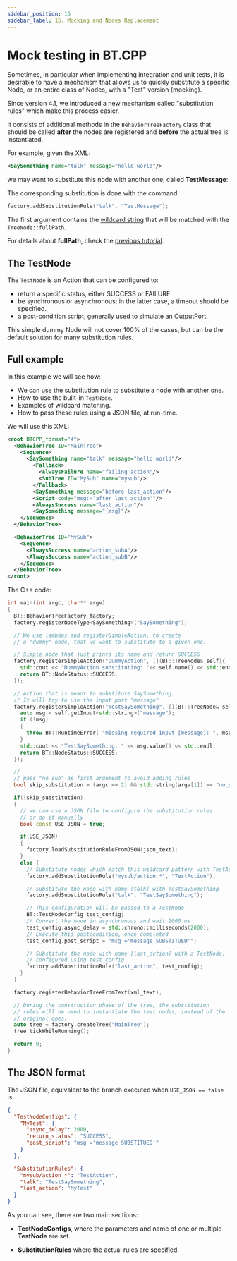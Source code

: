 ```yaml
---
sidebar_position: 15
sidebar_label: 15. Mocking and Nodes Replacement
---
```


# Mock testing in BT.CPP

Sometimes, in particular when implementing integration and unit tests,
it is desirable to have a mechanism that allows us to quickly
substitute a specific Node, or an entire class of Nodes, with 
a "Test" version (mocking).

Since version 4.1, we introduced a new mechanism called "substitution
rules" which make this process easier.

It consists of additional methods in the `BehaviorTreeFactory` class
that should be called **after** the nodes are registered and 
**before** the actual tree is instantiated.

For example, given the XML:

```xml
<SaySomething name="talk" message="hello world"/>
```
we may want to substitute this node with another one, called
**TestMessage**:

The corresponding substitution is done with the command:

```cpp
factory.addSubstitutionRule("talk", "TestMessage");
```

The first argument contains the [wildcard string](https://en.wikipedia.org/wiki/Wildcard_character) that will be matched with the `TreeNode::fullPath`.

For details about **fullPath**, check the [previous tutorial](tutorial-basics/tutorial_10_observer.md).

## The TestNode

The `TestNode` is an Action that can be configured to:

- return a specific status, either SUCCESS or FAILURE
- be synchronous or asynchronous; in the latter case, a timeout should
be specified.
- a post-condition script, generally used to simulate an OutputPort. 

This simple dummy Node will not cover 100% of the cases, but can be 
the default solution for many substitution rules.


## Full example

In this example we will see how:

- We can use the substitution rule to substitute a node with another one.
- How to use the built-in `TestNode`.
- Examples of wildcard matching.
- How to pass these rules using a JSON file, at run-time.

We will use this XML:

```xml
<root BTCPP_format="4">
  <BehaviorTree ID="MainTree">
    <Sequence>
      <SaySomething name="talk" message="hello world"/>
        <Fallback>
          <AlwaysFailure name="failing_action"/>
          <SubTree ID="MySub" name="mysub"/>
        </Fallback>
        <SaySomething message="before last_action"/>
        <Script code="msg:='after last_action'"/>
        <AlwaysSuccess name="last_action"/>
        <SaySomething message="{msg}"/>
    </Sequence>
  </BehaviorTree>

  <BehaviorTree ID="MySub">
    <Sequence>
      <AlwaysSuccess name="action_subA"/>
      <AlwaysSuccess name="action_subB"/>
    </Sequence>
  </BehaviorTree>
</root>
```

The C++ code:

```cpp
int main(int argc, char** argv)
{
  BT::BehaviorTreeFactory factory;
  factory.registerNodeType<SaySomething>("SaySomething");

  // We use lambdas and registerSimpleAction, to create
  // a "dummy" node, that we want to substitute to a given one.

  // Simple node that just prints its name and return SUCCESS
  factory.registerSimpleAction("DummyAction", [](BT::TreeNode& self){
    std::cout << "DummyAction substituting: "<< self.name() << std::endl;
    return BT::NodeStatus::SUCCESS;
  });

  // Action that is meant to substitute SaySomething.
  // It will try to use the input port "message"
  factory.registerSimpleAction("TestSaySomething", [](BT::TreeNode& self){
    auto msg = self.getInput<std::string>("message");
    if (!msg)
    {
      throw BT::RuntimeError( "missing required input [message]: ", msg.error() );
    }
    std::cout << "TestSaySomething: " << msg.value() << std::endl;
    return BT::NodeStatus::SUCCESS;
  });

  //----------------------------
  // pass "no_sub" as first argument to avoid adding rules
  bool skip_substitution = (argc == 2) && std::string(argv[1]) == "no_sub";

  if(!skip_substitution)
  {
    // we can use a JSON file to configure the substitution rules
    // or do it manually
    bool const USE_JSON = true;

    if(USE_JSON)
    {
      factory.loadSubstitutionRuleFromJSON(json_text);
    }
    else {
      // Substitute nodes which match this wildcard pattern with TestAction
      factory.addSubstitutionRule("mysub/action_*", "TestAction");

      // Substitute the node with name [talk] with TestSaySomething
      factory.addSubstitutionRule("talk", "TestSaySomething");

      // This configuration will be passed to a TestNode
      BT::TestNodeConfig test_config;
      // Convert the node in asynchronous and wait 2000 ms
      test_config.async_delay = std::chrono::milliseconds(2000);
      // Execute this postcondition, once completed
      test_config.post_script = "msg ='message SUBSTITUED'";

      // Substitute the node with name [last_action] with a TestNode,
      // configured using test_config
      factory.addSubstitutionRule("last_action", test_config);
    }
  }

  factory.registerBehaviorTreeFromText(xml_text);

  // During the construction phase of the tree, the substitution
  // rules will be used to instantiate the test nodes, instead of the
  // original ones.
  auto tree = factory.createTree("MainTree");
  tree.tickWhileRunning();

  return 0;
}
```

## The JSON format

The JSON file, equivalent to the branch executed when `USE_JSON == false` is:

```json
{
  "TestNodeConfigs": {
    "MyTest": {
      "async_delay": 2000,
      "return_status": "SUCCESS",
      "post_script": "msg ='message SUBSTITUED'"
    }
  },

  "SubstitutionRules": {
    "mysub/action_*": "TestAction",
    "talk": "TestSaySomething",
    "last_action": "MyTest"
  }
}
```

As you can see, there are two main sections:

- **TestNodeConfigs**, where the parameters and name of one or
multiple **TestNode** are set.

- **SubstitutionRules** where the actual rules are specified.